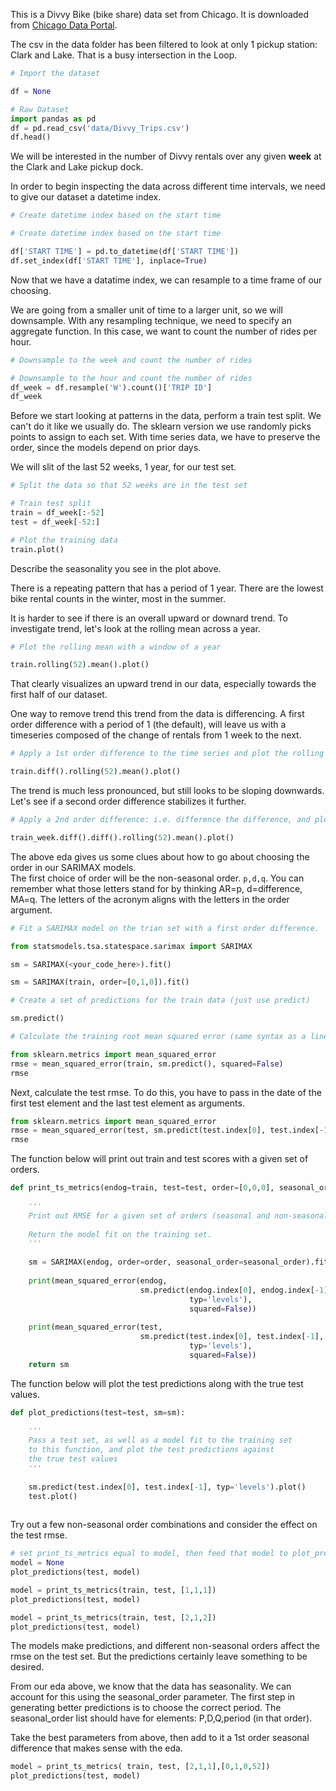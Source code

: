 This is a Divvy Bike (bike share) data set from Chicago. It is downloaded from [Chicago Data Portal](https://data.cityofchicago.org/Transportation/Divvy-Trips/fg6s-gzvg/data). 

The csv in the data folder has been filtered to look at only 1 pickup station: Clark and Lake. That is a busy intersection in the Loop.  


```python
# Import the dataset

df = None
```


```python
# Raw Dataset
import pandas as pd
df = pd.read_csv('data/Divvy_Trips.csv')
df.head()
```

We will be interested in the number of Divvy rentals over any given **week** at the Clark and Lake pickup dock.  

In order to begin inspecting the data across different time intervals, we need to give our dataset a datetime index.


```python
# Create datetime index based on the start time

```


```python
# Create datetime index based on the start time

df['START TIME'] = pd.to_datetime(df['START TIME'])
df.set_index(df['START TIME'], inplace=True)
```

Now that we have a datatime index, we can resample to a time frame of our choosing.

We are going from a smaller unit of time to a larger unit, so we will downsample.  With any resampling technique, we need to specify an aggregate function. In this case, we want to count the number of rides per hour.


```python
# Downsample to the week and count the number of rides

```


```python
# Downsample to the hour and count the number of rides
df_week = df.resample('W').count()['TRIP ID']
df_week
```

Before we start looking at patterns in the data, perform a train test split.  We can't do it like we usually do. The sklearn version we use randomly picks points to assign to each set.  With time series data, we have to preserve the order, since the models depend on prior days.

We will slit of the last 52 weeks, 1 year, for our test set.


```python
# Split the data so that 52 weeks are in the test set
```


```python
# Train test split
train = df_week[:-52]
test = df_week[-52:]

```


```python
# Plot the training data
train.plot()
```

Describe the seasonality you see in the plot above.

There is a repeating pattern that has a period of 1 year.  There are the lowest bike rental counts in the winter, most in the summer.

It is harder to see if there is an overall upward or downard trend. To investigate trend, let's look at the rolling mean across a year.


```python
# Plot the rolling mean with a window of a year
```


```python
train.rolling(52).mean().plot()
```

That clearly visualizes an upward trend in our data, especially towards the first half of our dataset.

One way to remove trend this trend from the data is differencing.  A first order difference with a period of 1 (the default), will leave us with a timeseries composed of the change of rentals from 1 week to the next.


```python
# Apply a 1st order difference to the time series and plot the rolling mean
```


```python
train.diff().rolling(52).mean().plot()

```

The trend is much less pronounced, but still looks to be sloping downwards. Let's see if a second order difference stabilizes it further.


```python
# Apply a 2nd order difference: i.e. difference the difference, and plot the rolling mean.
```


```python
train_week.diff().diff().rolling(52).mean().plot()

```

The above eda gives us some clues about how to go about choosing the order in our SARIMAX models.  
The first choice of order will be the non-seasonal order. `p,d,q`. You can remember what those letters stand for by thinking AR=p, d=difference, MA=q.   The letters of the acronym aligns with the letters in the order argument.


```python
# Fit a SARIMAX model on the trian set with a first order difference.
```


```python
from statsmodels.tsa.statespace.sarimax import SARIMAX

sm = SARIMAX(<your_code_here>).fit()

```


```python
sm = SARIMAX(train, order=[0,1,0]).fit()

```


```python
# Create a set of predictions for the train data (just use predict)
```


```python
sm.predict()
```


```python
# Calculate the training root mean squared error (same syntax as a linear regression prediction)
```


```python
from sklearn.metrics import mean_squared_error
rmse = mean_squared_error(train, sm.predict(), squared=False)
rmse
```

Next, calculate the test rmse.  To do this, you have to pass in the date of the first test element and the last test element as arguments.


```python
from sklearn.metrics import mean_squared_error
rmse = mean_squared_error(test, sm.predict(test.index[0], test.index[-1]), squared=False)
rmse
```

The function below will print out train and test scores with a given set of orders.  


```python
def print_ts_metrics(endog=train, test=test, order=[0,0,0], seasonal_order=[0,0,0,0]):
    
    '''
    Print out RMSE for a given set of orders (seasonal and non-seasonal)
    
    Return the model fit on the training set.
    '''
    
    sm = SARIMAX(endog, order=order, seasonal_order=seasonal_order).fit()
    
    print(mean_squared_error(endog, 
                             sm.predict(endog.index[0], endog.index[-1], 
                                        typ='levels'), 
                                        squared=False))
    
    print(mean_squared_error(test, 
                             sm.predict(test.index[0], test.index[-1], 
                                        typ='levels'), 
                                        squared=False))
    return sm


```

The function below will plot the test predictions along with the true test values.


```python
def plot_predictions(test=test, sm=sm):
    
    '''
    Pass a test set, as well as a model fit to the training set 
    to this function, and plot the test predictions against
    the true test values
    '''
    
    sm.predict(test.index[0], test.index[-1], typ='levels').plot()
    test.plot()
    
```

Try out a few non-seasonal order combinations and consider the effect on the test rmse.


```python
# set print_ts_metrics equal to model, then feed that model to plot_predictions
model = None
plot_predictions(test, model)
```


```python
model = print_ts_metrics(train, test, [1,1,1])
plot_predictions(test, model)
```


```python
model = print_ts_metrics(train, test, [2,1,2])
plot_predictions(test, model)

```

The models make predictions, and different non-seasonal orders affect the rmse on the test set.  But the predictions certainly leave something to be desired.

From our eda above, we know that the data has seasonality.  We can account for this using the seasonal_order parameter.  The first step in generating better predictions is to choose the correct period.  The seasonal_order list should have for elements: P,D,Q,period (in that order).

Take the best parameters from above, then add to it a 1st order seasonal difference that makes sense with the eda.


```python
model = print_ts_metrics( train, test, [2,1,1],[0,1,0,52])
plot_predictions(test, model)

```

